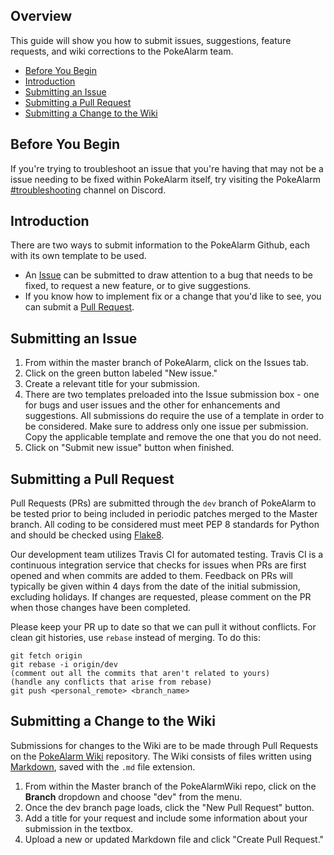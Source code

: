 ## Overview
This guide will show you how to submit issues, suggestions, feature requests, and wiki corrections to the PokeAlarm team.
* [Before You Begin](#before-you-begin)
* [Introduction](#introduction)
* [Submitting an Issue](#submitting-an-issue)
* [Submitting a Pull Request](#submitting-a-pull-request)
* [Submitting a Change to the Wiki](#submitting-a-change-to-the-wiki)

## Before You Begin
If you're trying to troubleshoot an issue that you're having that may not be a issue needing to be fixed within PokeAlarm itself, try visiting the PokeAlarm [#troubleshooting](https://discordapp.com/channels/215181169761714177/218822834225545216) channel on Discord.

## Introduction
There are two ways to submit information to the PokeAlarm Github, each with its own template to be used. 
* An [Issue](https://github.com/PokeAlarm/PokeAlarm/issues) can be submitted to draw attention to a bug that needs to be fixed, to request a new feature, or to give suggestions.
* If you know how to implement fix or a change that you'd like to see, you can submit a [Pull Request](https://github.com/PokeAlarm/PokeAlarm/pulls).

## Submitting an Issue
1. From within the master branch of PokeAlarm, click on the Issues tab.
2. Click on the green button labeled "New issue."
3. Create a relevant title for your submission.
4. There are two templates preloaded into the Issue submission box - one for bugs and user issues and the other for enhancements and suggestions. All submissions do require the use of a template in order to be considered. Make sure to address only one issue per submission. Copy the applicable template and remove the one that you do not need.
5. Click on "Submit new issue" button when finished.


## Submitting a Pull Request
Pull Requests (PRs) are submitted through the `dev` branch of PokeAlarm to be tested prior to being included in periodic patches merged to the Master branch. All coding to be considered must meet PEP 8 standards for Python and should be checked using [Flake8](http://flake8.pycqa.org/en/latest/index.html).

Our development team utilizes Travis CI for automated testing. Travis CI is a continuous integration service that checks for issues when PRs are first opened and when commits are added to them. Feedback on PRs will typically be given within 4 days from the date of the initial submission, excluding holidays. If changes are requested, please comment on the PR when those changes have been completed. 

Please keep your PR up to date so that we can pull it without conflicts. For clean git histories, use `rebase` instead of merging. To do this:
```
git fetch origin
git rebase -i origin/dev 
(comment out all the commits that aren't related to yours)
(handle any conflicts that arise from rebase)
git push <personal_remote> <branch_name>
```
## Submitting a Change to the Wiki

Submissions for changes to the Wiki are to be made through Pull Requests on the [PokeAlarm Wiki](https://github.com/PokeAlarm/PokeAlarmWiki) repository. The Wiki consists of files written using [Markdown](https://help.github.com/articles/basic-writing-and-formatting-syntax/), saved with the `.md` file extension.
1. From within the Master branch of the PokeAlarmWiki repo, click on the **Branch** dropdown and choose "dev" from the menu.
2. Once the dev branch page loads, click the "New Pull Request" button.
3. Add a title for your request and include some information about your submission in the textbox.
4. Upload a new or updated Markdown file and click "Create Pull Request."